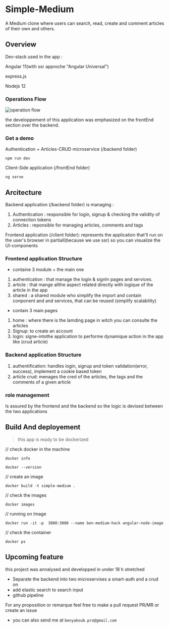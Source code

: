 
# Simple-Medium

A Medium clone where users can search, read, create and comment articles of their own and others.

## Overview

Dev-stack used in the app :

Angular 11(with ssr approche "Angular Universal")

express.js

Nodejs 12

### Operations Flow

![operation flow](https://user-images.githubusercontent.com/17787436/116862775-8ae4da80-ac05-11eb-9c38-3a255bd80e9e.png "operation flow")

the developpement of this application was emphasized on the frontEnd section over the backend.

### Get a demo

Authentication + Articles-CRUD microservice (/backend folder)

`npm run dev`

Client-Side application (/frontEnd folder)

`ng serve`


## Arcitecture

Backend application (/backend folder) is managing :

1. Authentication : responsible for login, signup & checking the validity of connection tokens
2. Articles : reponsible for managing articles, comments and tags

Frontend application (/client folder): represents the application that'll run on the user's browser in partiall(because we use ssr) so you can visualize the UI-components

### Frontend application Structure

- containe 3 module + the main one

1. authentication : that manage the login & signIn pages and services.
2. article : that mange allthe aspect related directly with logique of the article in the app
3. shared : a shared module who simplify the import and contain conponent and and services, that can be reused (simplify scalability)

- contain 3 main pages

1. home : where there is the lamding page in witch you can consulte the articles
2. Signup: to create an account
3. login: signe-intothe application to performe dynamique action in the app like (crud article) 

### Backend application Structure

1. authentification: handles login, signup and token validation(error, success), implement a cookie based token
2. article crud: menages the cred of the articles, the tags and the comments of a given article

### role management

Is assured by the frontend and the backend so the logic is devised between the two applications

## Build And deployement

> this app is ready to be dockerized

// check docker in the machine

`docker info`

`docker --version`

// create an image

`docker build -t simple-medium .`

// check the images

`docker images`

// running on Image

`docker run -it -p  3080:3080 --name ben-medium-hack angular-node-image`

// check the container

`docker ps`

## Upcoming feature

this project was annalysed and developped in under 18 h stretched

- Separate the backend into two microservises a smart-auth and a crud on
- add elastic search to search input
- github pipeline

For any proposition or remarque feel free to make a pull request PR/MR or create an issue

- you can also send me at `benyakoub.pro@gmail.com`
